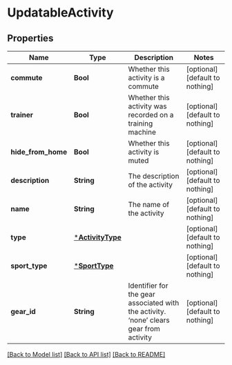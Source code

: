 # UpdatableActivity


## Properties
Name | Type | Description | Notes
------------ | ------------- | ------------- | -------------
**commute** | **Bool** | Whether this activity is a commute | [optional] [default to nothing]
**trainer** | **Bool** | Whether this activity was recorded on a training machine | [optional] [default to nothing]
**hide_from_home** | **Bool** | Whether this activity is muted | [optional] [default to nothing]
**description** | **String** | The description of the activity | [optional] [default to nothing]
**name** | **String** | The name of the activity | [optional] [default to nothing]
**type** | [***ActivityType**](ActivityType.md) |  | [optional] [default to nothing]
**sport_type** | [***SportType**](SportType.md) |  | [optional] [default to nothing]
**gear_id** | **String** | Identifier for the gear associated with the activity. ‘none’ clears gear from activity | [optional] [default to nothing]


[[Back to Model list]](../../README.md#models) [[Back to API list]](../../README.md#api-endpoints) [[Back to README]](../../README.md)



